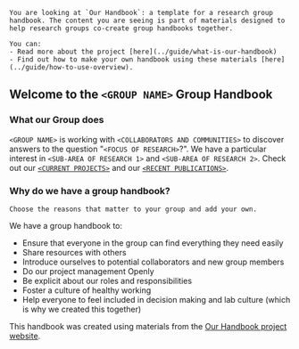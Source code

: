 ```{note}
You are looking at `Our Handbook`: a template for a research group handbook. The content you are seeing is part of materials designed to help research groups co-create group handbooks together.

You can:
- Read more about the project [here](../guide/what-is-our-handbook)
- Find out how to make your own handbook using these materials [here](../guide/how-to-use-overview).
```

## Welcome to the `<GROUP NAME>` Group Handbook

### What our Group does
`<GROUP NAME>` is working with `<COLLABORATORS AND COMMUNITIES>` to discover answers to the question "`<FOCUS OF RESEARCH>`?". We have a particular interest in `<SUB-AREA OF RESEARCH 1>` and `<SUB-AREA OF RESEARCH 2>`. Check out our [`<CURRENT PROJECTS>`](projects/index) and our [`<RECENT PUBLICATIONS>`](projects/recent-publications).

<!-- 
TODO:
EXAMPLE MISSION STATEMENT 1:
-->

### Why do we have a group handbook?

```{admonition} FIXME Instructions
Choose the reasons that matter to your group and add your own.
```

We have a group handbook to:
- Ensure that everyone in the group can find everything they need easily 
- Share resources with others 
- Introduce ourselves to potential collaborators and new group members
- Do our project management Openly 
- Be explicit about our roles and responsibilities
- Foster a culture of healthy working
- Help everyone to feel included in decision making and lab culture (which is why we created this together)

<!--
Note: Please keep a link to the Our Handbook project here, to help other people find it)
-->

This handbook was created using materials from the [Our Handbook project website](https://very-good-science.github.io/our-handbook).